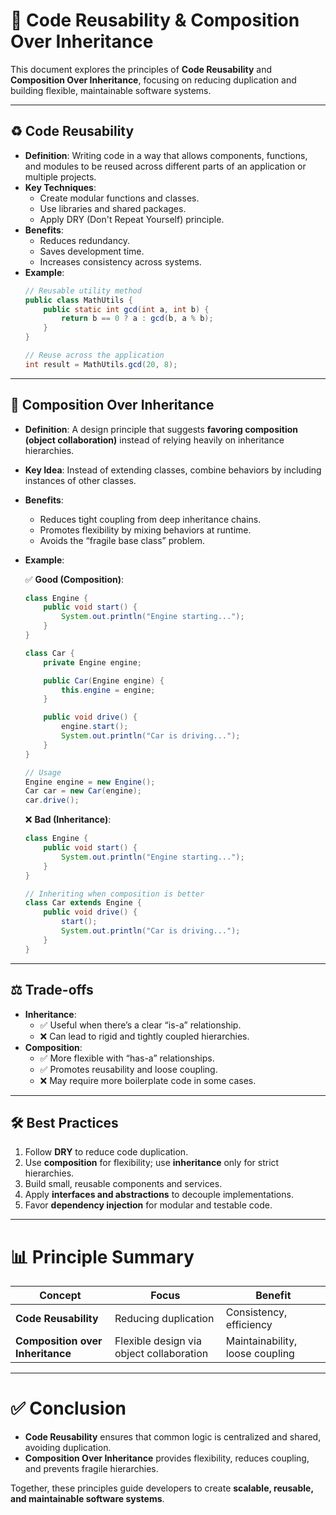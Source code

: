 # 🔄 Code Reusability & Composition Over Inheritance

This document explores the principles of **Code Reusability** and **Composition Over Inheritance**, focusing on reducing duplication and building flexible, maintainable software systems.

---

## ♻️ Code Reusability

- **Definition**: Writing code in a way that allows components, functions, and modules to be reused across different parts of an application or multiple projects.  
- **Key Techniques**:
  - Create modular functions and classes.
  - Use libraries and shared packages.
  - Apply DRY (Don't Repeat Yourself) principle.
- **Benefits**:
  - Reduces redundancy.
  - Saves development time.
  - Increases consistency across systems.
- **Example**:
  ```java
  // Reusable utility method
  public class MathUtils {
      public static int gcd(int a, int b) {
          return b == 0 ? a : gcd(b, a % b);
      }
  }

  // Reuse across the application
  int result = MathUtils.gcd(20, 8);
  ```

---

## 🧩 Composition Over Inheritance

- **Definition**: A design principle that suggests **favoring composition (object collaboration)** instead of relying heavily on inheritance hierarchies.  
- **Key Idea**: Instead of extending classes, combine behaviors by including instances of other classes.  
- **Benefits**:
  - Reduces tight coupling from deep inheritance chains.
  - Promotes flexibility by mixing behaviors at runtime.
  - Avoids the “fragile base class” problem.
- **Example**:

  ✅ **Good (Composition)**:
  ```java
  class Engine {
      public void start() {
          System.out.println("Engine starting...");
      }
  }

  class Car {
      private Engine engine;

      public Car(Engine engine) {
          this.engine = engine;
      }

      public void drive() {
          engine.start();
          System.out.println("Car is driving...");
      }
  }

  // Usage
  Engine engine = new Engine();
  Car car = new Car(engine);
  car.drive();
  ```

  ❌ **Bad (Inheritance)**:
  ```java
  class Engine {
      public void start() {
          System.out.println("Engine starting...");
      }
  }

  // Inheriting when composition is better
  class Car extends Engine {
      public void drive() {
          start();
          System.out.println("Car is driving...");
      }
  }
  ```

---

## ⚖️ Trade-offs

- **Inheritance**:
  - ✅ Useful when there’s a clear “is-a” relationship.
  - ❌ Can lead to rigid and tightly coupled hierarchies.
- **Composition**:
  - ✅ More flexible with “has-a” relationships.
  - ✅ Promotes reusability and loose coupling.
  - ❌ May require more boilerplate code in some cases.

---

## 🛠️ Best Practices

1. Follow **DRY** to reduce code duplication.  
2. Use **composition** for flexibility; use **inheritance** only for strict hierarchies.  
3. Build small, reusable components and services.  
4. Apply **interfaces and abstractions** to decouple implementations.  
5. Favor **dependency injection** for modular and testable code.  

---

# 📊 Principle Summary

| Concept                   | Focus                     | Benefit                         |
|----------------------------|---------------------------|---------------------------------|
| **Code Reusability**       | Reducing duplication      | Consistency, efficiency         |
| **Composition over Inheritance** | Flexible design via object collaboration | Maintainability, loose coupling |

---

# ✅ Conclusion

- **Code Reusability** ensures that common logic is centralized and shared, avoiding duplication.  
- **Composition Over Inheritance** provides flexibility, reduces coupling, and prevents fragile hierarchies.  

Together, these principles guide developers to create **scalable, reusable, and maintainable software systems**.
